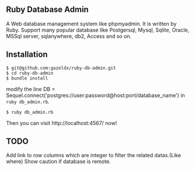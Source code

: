 ## Ruby Database Admin
A Web database management system like phpmyadmin. It is written by Ruby.
Support many popular database like Postgersql, Mysql, Sqlite, Oracle, MSSql server, sqlanywhere, db2, Access and so on.

## Installation
    $ git@github.com:gazeldx/ruby-db-admin.git
    $ cd ruby-db-admin
    $ bundle install

modify the line 
    DB = Sequel.connect('postgres://user:password@host:port/database_name')
in `ruby db_admin.rb`. 

    $ ruby db_admin.rb
    
Then you can visit http://localhost:4567/ now!


## TODO
Add link to row columns which are integer to filter the related datas.(Like where)
Show caution if database is remote.